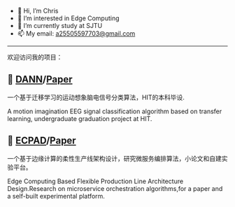 - 👋 Hi, I’m Chris
- 🌱 I’m interested in Edge Computing 
- 🏫 I’m currently study at SJTU
- 📫 My email: a25505597703@gmail.com
---
欢迎访问我的项目：  
## 💠 [DANN](https://github.com/kongfuguagua/DANN_EEG)/[Paper](https://ieeexplore.ieee.org/document/10241474/)
一个基于迁移学习的运动想象脑电信号分类算法，HIT的本科毕设.

A motion imagination EEG signal classification algorithm based on transfer learning, undergraduate graduation project at HIT.

## 💠 [ECPAD](https://github.com/kongfuguagua/Edge-Computing-Based-Flexible-Production-Line-Architecture-Design)/[Paper]()
一个基于边缘计算的柔性生产线架构设计，研究微服务编排算法，小论文和自建实验平台。

Edge Computing Based Flexible Production Line Architecture Design.Research on microservice orchestration algorithms,for a paper and a self-built experimental platform.
